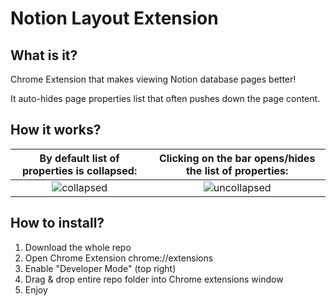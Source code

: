 # Notion Layout Extension
## What is it?
Chrome Extension that makes viewing Notion database pages better!

It auto-hides page properties list that often pushes down the page content.

## How it works?
By default list of properties is collapsed:             |  Clicking on the bar opens/hides the list of properties:
:-------------------------:|:-------------------------:
![collapsed](https://github.com/alexander-kazakov/notion-layout-extension/raw/master/images/collapsed.png)  |  ![uncollapsed](https://github.com/alexander-kazakov/notion-layout-extension/raw/master/images/uncollapsed.png)


## How to install?
1. Download the whole repo
2. Open Chrome Extension chrome://extensions
3. Enable "Developer Mode" (top right)
4. Drag & drop entire repo folder into Chrome extensions window
5. Enjoy
